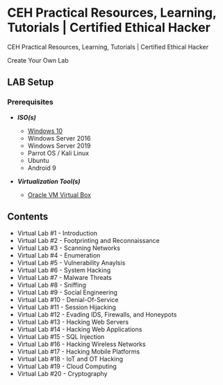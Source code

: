 # CEH Practical Resources, Learning, Tutorials | Certified Ethical Hacker
CEH Practical Resources, Learning, Tutorials | Certified Ethical Hacker

Create Your Own Lab

## LAB Setup

### Prerequisites 

* __*ISO(s)*__
  - [Windows 10](https://developer.microsoft.com/en-us/microsoft-edge/tools/vms)
  - Windows Server 2016
  - Windows Server 2019
  - Parrot OS / Kali Linux
  - Ubuntu
  - Android 9

* __*Virtualization Tool(s)*__
  - [Oracle VM Virtual Box](https://www.virtualbox.org/wiki/Downloads)

## Contents
- Virtual Lab #1 - Introduction
- Virtual Lab #2 - Footprinting and Reconnaissance
- Virtual Lab #3 - Scanning Networks
- Virtual Lab #4 - Enumeration
- Virtual Lab #5 - Vulnerability Anaylsis
- Virtual Lab #6 - System Hacking
- Virtual Lab #7 - Malware Threats
- Virtual Lab #8 - Sniffing
- Virtual Lab #9 - Social Engineering
- Virtual Lab #10 - Denial-Of-Service
- Virtual Lab #11 - Session Hijacking
- Virtual Lab #12 - Evading IDS, Firewalls, and Honeypots
- Virtual Lab #13 - Hacking Web Servers
- Virtual Lab #14 - Hacking Web Applications
- Virtual Lab #15 - SQL Injection
- Virtual Lab #16 - Hacking Wireless Networks
- Virtual Lab #17 - Hacking Mobile Platforms
- Virtual Lab #18 - IoT and OT Hacking
- Virtual Lab #19 - Cloud Computing
- Virtual Lab #20 - Cryptography
